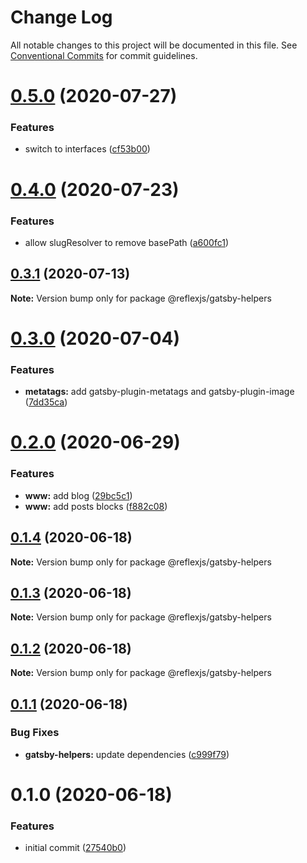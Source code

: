 # Change Log

All notable changes to this project will be documented in this file.
See [Conventional Commits](https://conventionalcommits.org) for commit guidelines.

# [0.5.0](https://github.com/reflexjs/reflex/compare/@reflexjs/gatsby-helpers@0.4.0...@reflexjs/gatsby-helpers@0.5.0) (2020-07-27)


### Features

* switch to interfaces ([cf53b00](https://github.com/reflexjs/reflex/commit/cf53b00b4ac2d09e4089635cbad1223ca3932a15))





# [0.4.0](https://github.com/reflexjs/reflex/compare/@reflexjs/gatsby-helpers@0.3.1...@reflexjs/gatsby-helpers@0.4.0) (2020-07-23)


### Features

* allow slugResolver to remove basePath ([a600fc1](https://github.com/reflexjs/reflex/commit/a600fc18c4a38e49f3a8a260e9aec44354a9c014))





## [0.3.1](https://github.com/reflexjs/reflex/compare/@reflexjs/gatsby-helpers@0.3.0...@reflexjs/gatsby-helpers@0.3.1) (2020-07-13)

**Note:** Version bump only for package @reflexjs/gatsby-helpers





# [0.3.0](https://github.com/reflexjs/reflex/compare/@reflexjs/gatsby-helpers@0.2.0...@reflexjs/gatsby-helpers@0.3.0) (2020-07-04)


### Features

* **metatags:** add gatsby-plugin-metatags and gatsby-plugin-image ([7dd35ca](https://github.com/reflexjs/reflex/commit/7dd35ca5a88f686f11a0f3772d4eaaa640842ba9))





# [0.2.0](https://github.com/reflexjs/reflex/compare/@reflexjs/gatsby-helpers@0.1.4...@reflexjs/gatsby-helpers@0.2.0) (2020-06-29)


### Features

* **www:** add blog ([29bc5c1](https://github.com/reflexjs/reflex/commit/29bc5c11148d4496a39e11591915328bc900fda4))
* **www:** add posts blocks ([f882c08](https://github.com/reflexjs/reflex/commit/f882c081b47da2e2ad325336ebb5fae45aeead49))





## [0.1.4](https://github.com/reflexjs/reflex/compare/@reflexjs/gatsby-helpers@0.1.3...@reflexjs/gatsby-helpers@0.1.4) (2020-06-18)

**Note:** Version bump only for package @reflexjs/gatsby-helpers





## [0.1.3](https://github.com/reflexjs/reflex/compare/@reflexjs/gatsby-helpers@0.1.2...@reflexjs/gatsby-helpers@0.1.3) (2020-06-18)

**Note:** Version bump only for package @reflexjs/gatsby-helpers





## [0.1.2](https://github.com/reflexjs/reflex/compare/@reflexjs/gatsby-helpers@0.1.1...@reflexjs/gatsby-helpers@0.1.2) (2020-06-18)

**Note:** Version bump only for package @reflexjs/gatsby-helpers





## [0.1.1](https://github.com/reflexjs/reflex/compare/@reflexjs/gatsby-helpers@0.1.0...@reflexjs/gatsby-helpers@0.1.1) (2020-06-18)


### Bug Fixes

* **gatsby-helpers:** update dependencies ([c999f79](https://github.com/reflexjs/reflex/commit/c999f799cf3008d64a9ff9871e6dac3e6767f9b4))





# 0.1.0 (2020-06-18)


### Features

* initial commit ([27540b0](https://github.com/reflexjs/reflex/commit/27540b022a849212a21894b05df928e5e6b19456))
